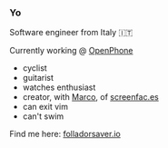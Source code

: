 ### Yo

Software engineer from Italy :it:

Currently working @ [OpenPhone](https://openphone.co/)

- cyclist
- guitarist
- watches enthusiast
- creator, with [Marco](http://marcomezzavilla.com/), of [screenfac.es](https://github.com/savefolla/visitors)
- can exit vim
- can't swim

Find me here: [folladorsaver.io](https://folladorsaver.io)
